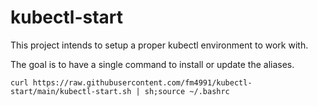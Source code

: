 # kubectl-start

This project intends to setup a proper kubectl environment to work with.

The goal is to have a single command to install or update the aliases.

```curl https://raw.githubusercontent.com/fm4991/kubectl-start/main/kubectl-start.sh | sh;source ~/.bashrc```
